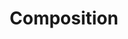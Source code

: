 ---
layout: post
title: Composition
description: Release on Melor Records compilation as Martin Disley
img: /img/melor.jpg
redirect: https://melorrecords.bandcamp.com/album/empty-gestures-vol-3-a-collection-of-friction
---